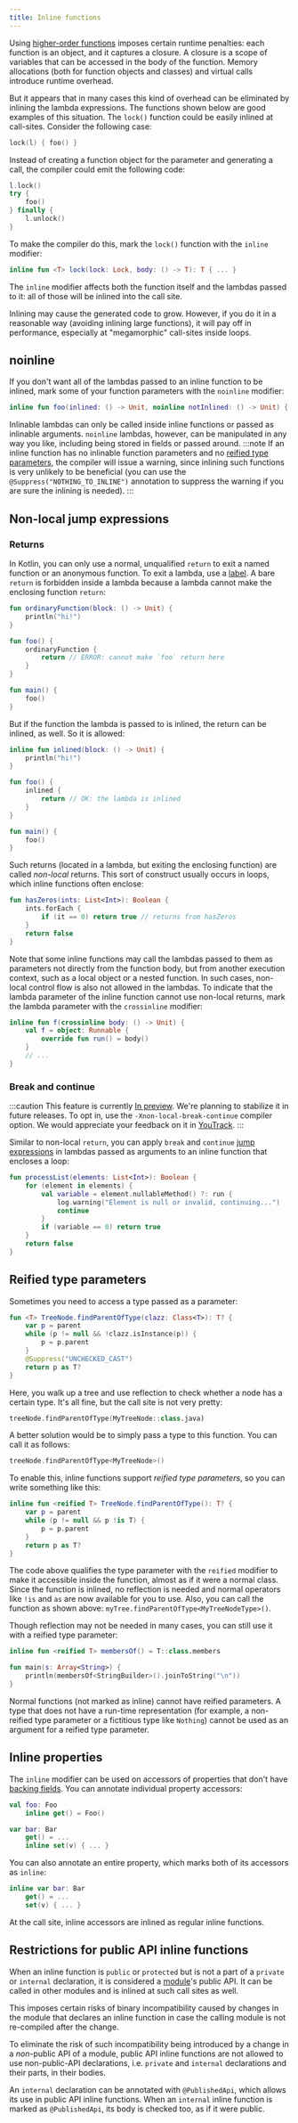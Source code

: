 ```yaml
---
title: Inline functions
---
```



Using [higher-order functions](lambdas.md) imposes certain runtime penalties: each function is an object, and it captures
a closure. A closure is a scope of variables that can be accessed in the body of the function.
Memory allocations (both for function objects and classes) and virtual calls introduce runtime overhead.

But it appears that in many cases this kind of overhead can be eliminated by inlining the lambda expressions.
The functions shown below are good examples of this situation. The `lock()` function could be easily inlined at call-sites.
Consider the following case:

```kotlin
lock(l) { foo() }
```

Instead of creating a function object for the parameter and generating a call, the compiler could emit the following code:

```kotlin
l.lock()
try {
    foo()
} finally {
    l.unlock()
}
```

To make the compiler do this, mark the `lock()` function with the `inline` modifier:

```kotlin
inline fun <T> lock(lock: Lock, body: () -> T): T { ... }
```

The `inline` modifier affects both the function itself and the lambdas passed to it: all of those will be inlined
into the call site.

Inlining may cause the generated code to grow. However, if you do it in a reasonable way (avoiding inlining large
functions), it will pay off in performance, especially at "megamorphic" call-sites inside loops.

## noinline

If you don't want all of the lambdas passed to an inline function to be inlined, mark some of your function
parameters with the `noinline` modifier:

```kotlin
inline fun foo(inlined: () -> Unit, noinline notInlined: () -> Unit) { ... }
```

Inlinable lambdas can only be called inside inline functions or passed as inlinable arguments. `noinline` lambdas,
however, can be manipulated in any way you like, including being stored in fields or passed around.
:::note
If an inline function has no inlinable function parameters and no
[reified type parameters](#reified-type-parameters), the compiler will issue a warning, since inlining such functions
is very unlikely to be beneficial (you can use the `@Suppress("NOTHING_TO_INLINE")` annotation to suppress the warning
if you are sure the inlining is needed).
:::

## Non-local jump expressions

### Returns

In Kotlin, you can only use a normal, unqualified `return` to exit a named function or an anonymous function.
To exit a lambda, use a [label](returns.md#return-to-labels). A bare `return` is forbidden
inside a lambda because a lambda cannot make the enclosing function `return`:

```kotlin
fun ordinaryFunction(block: () -> Unit) {
    println("hi!")
}

fun foo() {
    ordinaryFunction {
        return // ERROR: cannot make `foo` return here
    }
}

fun main() {
    foo()
}
```


But if the function the lambda is passed to is inlined, the return can be inlined, as well. So it is allowed:

```kotlin
inline fun inlined(block: () -> Unit) {
    println("hi!")
}

fun foo() {
    inlined {
        return // OK: the lambda is inlined
    }
}

fun main() {
    foo()
}
```


Such returns (located in a lambda, but exiting the enclosing function) are called *non-local* returns. This sort of
construct usually occurs in loops, which inline functions often enclose:

```kotlin
fun hasZeros(ints: List<Int>): Boolean {
    ints.forEach {
        if (it == 0) return true // returns from hasZeros
    }
    return false
}
```

Note that some inline functions may call the lambdas passed to them as parameters not directly from the function body,
but from another execution context, such as a local object or a nested function. In such cases, non-local control flow
is also not allowed in the lambdas. To indicate that the lambda parameter of the inline function cannot use non-local
returns, mark the lambda parameter with the `crossinline` modifier:

```kotlin
inline fun f(crossinline body: () -> Unit) {
    val f = object: Runnable {
        override fun run() = body()
    }
    // ...
}
```

### Break and continue
:::caution
This feature is currently [In preview](kotlin-evolution-principles.md#pre-stable-features).
We're planning to stabilize it in future releases.
To opt in, use the `-Xnon-local-break-continue` compiler option.
We would appreciate your feedback on it in [YouTrack](https://youtrack.jetbrains.com/issue/KT-1436).
:::

Similar to non-local `return`, you can apply `break` and `continue` [jump expressions](returns.md) in lambdas passed
as arguments to an inline function that encloses a loop:

```kotlin
fun processList(elements: List<Int>): Boolean {
    for (element in elements) {
        val variable = element.nullableMethod() ?: run {
            log.warning("Element is null or invalid, continuing...")
            continue
        }
        if (variable == 0) return true
    }
    return false
}
```

## Reified type parameters

Sometimes you need to access a type passed as a parameter:

```kotlin
fun <T> TreeNode.findParentOfType(clazz: Class<T>): T? {
    var p = parent
    while (p != null && !clazz.isInstance(p)) {
        p = p.parent
    }
    @Suppress("UNCHECKED_CAST")
    return p as T?
}
```

Here, you walk up a tree and use reflection to check whether a node has a certain type.
It's all fine, but the call site is not very pretty:

```kotlin
treeNode.findParentOfType(MyTreeNode::class.java)
```

A better solution would be to simply pass a type to this function. You can call it as follows:

```kotlin
treeNode.findParentOfType<MyTreeNode>()
```

To enable this, inline functions support *reified type parameters*, so you can write something like this:

```kotlin
inline fun <reified T> TreeNode.findParentOfType(): T? {
    var p = parent
    while (p != null && p !is T) {
        p = p.parent
    }
    return p as T?
}
```

The code above qualifies the type parameter with the `reified` modifier to make it accessible inside the function,
almost as if it were a normal class. Since the function is inlined, no reflection is needed and normal operators like `!is`
and `as` are now available for you to use. Also, you can call the function as shown above: `myTree.findParentOfType<MyTreeNodeType>()`.

Though reflection may not be needed in many cases, you can still use it with a reified type parameter:

```kotlin
inline fun <reified T> membersOf() = T::class.members

fun main(s: Array<String>) {
    println(membersOf<StringBuilder>().joinToString("\n"))
}
```

Normal functions (not marked as inline) cannot have reified parameters.
A type that does not have a run-time representation (for example, a non-reified type parameter or a fictitious type like
`Nothing`) cannot be used as an argument for a reified type parameter.

## Inline properties

The `inline` modifier can be used on accessors of properties that don't have [backing fields](properties.md#backing-fields).
You can annotate individual property accessors:

```kotlin
val foo: Foo
    inline get() = Foo()

var bar: Bar
    get() = ...
    inline set(v) { ... }
```

You can also annotate an entire property, which marks both of its accessors as `inline`:

```kotlin
inline var bar: Bar
    get() = ...
    set(v) { ... }
```

At the call site, inline accessors are inlined as regular inline functions.

## Restrictions for public API inline functions

When an inline function is `public` or `protected` but is not a part of a `private` or `internal` declaration,
it is considered a [module](visibility-modifiers.md#modules)'s public API. It can be called in other modules and is
inlined at such call sites as well.

This imposes certain risks of binary incompatibility caused by changes in the module that declares an inline function in
case the calling module is not re-compiled after the change.

To eliminate the risk of such incompatibility being introduced by a change in a *non*-public API of a module, public
API inline functions are not allowed to use non-public-API declarations, i.e. `private` and `internal` declarations and
their parts, in their bodies.

An `internal` declaration can be annotated with `@PublishedApi`, which allows its use in public API inline functions.
When an `internal` inline function is marked as `@PublishedApi`, its body is checked too, as if it were public.
